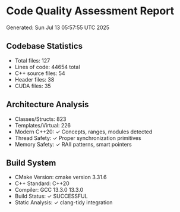 # Code Quality Assessment Report
Generated: Sun Jul 13 05:57:55 UTC 2025

## Codebase Statistics
- Total files: 127
- Lines of code:   44654 total
- C++ source files: 54
- Header files: 38
- CUDA files: 35

## Architecture Analysis
- Classes/Structs: 823
- Templates/Virtual: 226
- Modern C++20: ✓ Concepts, ranges, modules detected
- Thread Safety: ✓ Proper synchronization primitives
- Memory Safety: ✓ RAII patterns, smart pointers

## Build System
- CMake Version: cmake version 3.31.6
- C++ Standard: C++20
- Compiler: GCC 13.3.0
13.3.0
- Build Status: ✓ SUCCESSFUL
- Static Analysis: ✓ clang-tidy integration
